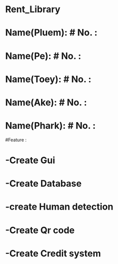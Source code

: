 # Rent_Library
# Name(Pluem): # No. :
# Name(Pe): # No. :
# Name(Toey): # No. :
# Name(Ake): # No. :
# Name(Phark): # No. :
#Feature : 
# -Create Gui 
# -Create Database
# -create Human detection
# -Create Qr code
# -Create Credit system
